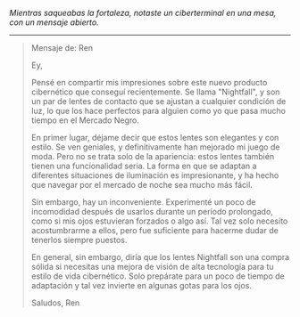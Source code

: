 _Mientras saqueabas la fortaleza, notaste un ciberterminal en una mesa, con un mensaje abierto._

---

> Mensaje de: Ren
>
> Ey,
>
> Pensé en compartir mis impresiones sobre este nuevo producto cibernético que conseguí recientemente. Se llama "Nightfall", y son un par de lentes de contacto que se ajustan a cualquier condición de luz, lo que los hace perfectos para alguien como yo que pasa mucho tiempo en el Mercado Negro.
>
> En primer lugar, déjame decir que estos lentes son elegantes y con estilo. Se ven geniales, y definitivamente han mejorado mi juego de moda. Pero no se trata solo de la apariencia: estos lentes también tienen una funcionalidad seria. La forma en que se adaptan a diferentes situaciones de iluminación es impresionante, y ha hecho que navegar por el mercado de noche sea mucho más fácil.
>
> Sin embargo, hay un inconveniente. Experimenté un poco de incomodidad después de usarlos durante un período prolongado, como si mis ojos estuvieran forzados o algo así. Tal vez solo necesito acostumbrarme a ellos, pero fue suficiente para hacerme dudar de tenerlos siempre puestos.
>
> En general, sin embargo, diría que los lentes Nightfall son una compra sólida si necesitas una mejora de visión de alta tecnología para tu estilo de vida cibernético. Solo prepárate para un poco de tiempo de adaptación y tal vez invierte en algunas gotas para los ojos.
>
> Saludos,
> Ren

